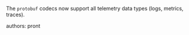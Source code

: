 The `protobuf` codecs now support all telemetry data types (logs, metrics, traces).

authors: pront
